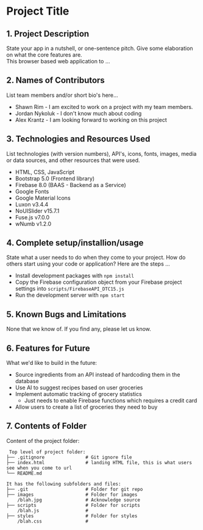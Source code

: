 # Project Title

## 1. Project Description

State your app in a nutshell, or one-sentence pitch. Give some elaboration on what the core features are.  
This browser based web application to ...

## 2. Names of Contributors

List team members and/or short bio's here...

-   Shawn Rim - I am excited to work on a project with my team members.
-   Jordan Nykoluk - I don't know much about coding
-   Alex Krantz - I am looking forward to working on this project

## 3. Technologies and Resources Used

List technologies (with version numbers), API's, icons, fonts, images, media or data sources, and other resources that were used.

-   HTML, CSS, JavaScript
-   Bootstrap 5.0 (Frontend library)
-   Firebase 8.0 (BAAS - Backend as a Service)
-   Google Fonts
-   Google Material Icons
-   Luxon v3.4.4
-   NoUISlider v15.7.1
-   Fuse.js v7.0.0
-   wNumb v1.2.0

## 4. Complete setup/installion/usage

State what a user needs to do when they come to your project. How do others start using your code or application?
Here are the steps ...

-   Install development packages with `npm install`
-   Copy the Firebase configuration object from your Firebase project settings into `scripts/FirebaseAPI_DTC15.js`
-   Run the development server with `npm start`

## 5. Known Bugs and Limitations

None that we know of. If you find any, please let us know.

## 6. Features for Future

What we'd like to build in the future:

-   Source ingredients from an API instead of hardcoding them in the database
-   Use AI to suggest recipes based on user groceries
-   Implement automatic tracking of grocery statistics
    -   Just needs to enable Firebase functions which requires a credit card
-   Allow users to create a list of groceries they need to buy

## 7. Contents of Folder

Content of the project folder:

```
 Top level of project folder:
├── .gitignore               # Git ignore file
├── index.html               # landing HTML file, this is what users see when you come to url
└── README.md

It has the following subfolders and files:
├── .git                     # Folder for git repo
├── images                   # Folder for images
    /blah.jpg                # Acknowledge source
├── scripts                  # Folder for scripts
    /blah.js                 #
├── styles                   # Folder for styles
    /blah.css                #



```
